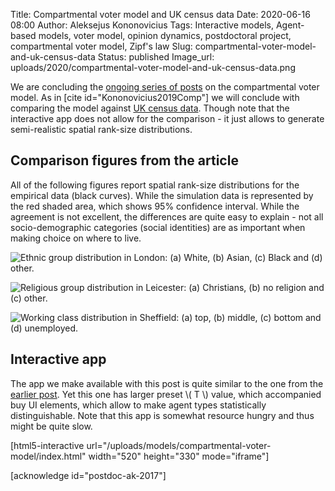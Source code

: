 Title: Compartmental voter model and UK census data
Date: 2020-06-16 08:00
Author: Aleksejus Kononovicius
Tags: Interactive models, Agent-based models, voter model, opinion dynamics, postdoctoral project, compartmental voter model, Zipf's law
Slug: compartmental-voter-model-and-uk-census-data
Status: published
Image_url: uploads/2020/compartmental-voter-model-and-uk-census-data.png

We are concluding the [ongoing series of posts](/tag/compartmental-voter-model/)
on the compartmental voter model. As in [cite id="Kononovicius2019Comp"] we
will conclude with comparing the model against
[UK census data]({filename}/articles/2020/rank-size-distribution-and-uk-census-2011-data-set.md).
Though note that the interactive app does not allow for the comparison - it
just allows to generate semi-realistic spatial rank-size distributions.
<!--more-->

## Comparison figures from the article

All of the following figures report spatial rank-size distributions for the
empirical data (black curves). While the simulation data is represented by the
red shaded area, which shows 95% confidence interval. While the agreement is
not excellent, the differences are quite easy to explain - not all
socio-demographic categories (social identities) are as important when making
choice on where to live.

![Ethnic group distribution in London: \(a\) White, \(b\) Asian, \(c\) Black and \(d\) other.]({static}/uploads/2020/compartmental-voter-model-and-uk-census-data.png "Ethnic group distribution in London: \(a\) White, \(b\) Asian, \(c\) Black and \(d\) other.")

![Religious group distribution in Leicester: \(a\) Christians, \(b\) no religion and \(c\) other.]({static}/uploads/2020/cvm-leicester.png "Religious group distribution in Leicester: \(a\) Christians, \(b\) no religion and \(c\) other.")

![Working class distribution in Sheffield: \(a\) top, \(b\) middle, \(c\) bottom and \(d\) unemployed.]({static}/uploads/2020/cvm-sheffield.png "Working class distribution in Sheffield: \(a\) top, \(b\) middle, \(c\) bottom and \(d\) unemployed.")

## Interactive app

The app we make available with this post is quite similar to the one from the
[earlier post]({filename}/articles/2020/compartmental-voter-model.md). Yet this
one has larger preset \\\( T \\\) value, which accompanied buy UI elements,
which allow to make agent types statistically distinguishable. Note that this
app is somewhat resource hungry and thus might be quite slow.

[html5-interactive
url="/uploads/models/compartmental-voter-model/index.html"
width="520" height="330" mode="iframe"]

[acknowledge id="postdoc-ak-2017"]
